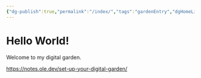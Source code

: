 ```yaml
---
{"dg-publish":true,"permalink":"/index/","tags":"gardenEntry","dgHomeLink":true,"dgPassFrontmatter":false}
---
```



# Hello World!

Welcome to my digital garden.

https://notes.ole.dev/set-up-your-digital-garden/
